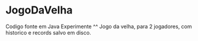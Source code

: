 # JogoDaVelha

Codigo fonte em Java
Experimente ^^
Jogo da velha, para 2 jogadores, com historico e records salvo em disco.
